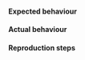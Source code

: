 <!-- !!!! THIS ISSUE TRACKER IS FOR BUG REPORTS ONLY !!!! -->

<!-- If you have general questions, or need help, please reach out to us via -->
<!-- our other support channels: https://www.highcharts.com/support -->
<!-- IF YOUR POST DOES NOT FIT THE BELOW TEMPLATE, PLEASE USE THE LINK ABOVE! -->

<!-- We also can't provide in-depth support specific to your server/net config. -->

#### Expected behaviour

#### Actual behaviour

<!-- screenshots welcome! -->

#### Reproduction steps

<!-- Please describe how to reproduce the issue. -->
<!-- If you can, please include a curl fetch that demonstrates the issue, e.g. -->
<!-- curl -H "Content-Type: application/json" -X POST -d '{"options":{ <CHART OPTIONS HERE> }' 127.0.0.1:7801 -o mychart.png -->
